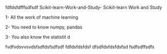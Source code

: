  fdfdsfdfffsdfsdf  Scikit-learn-Work-and-Study-
Scikit-learn Work and Study 

1- All the work of machine learning

2- You need to know numpy, pandas
        
3- You also know the statistit                                             d             
                    
                   
 fvdfvdsvvsvdsfsdfdsfsdfsdf
fdfdsfdsfdsf
dfsdfdsfdsfdsfsd
fsdfsdffsdfs                                      
                        
